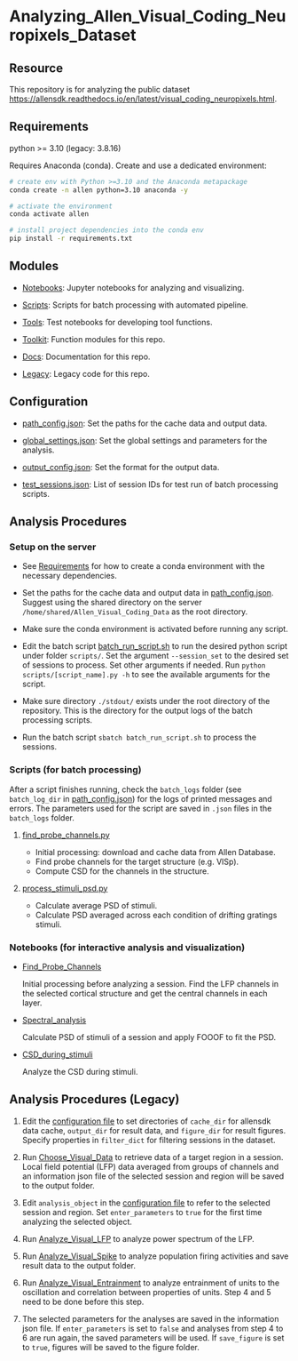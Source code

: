 # Analyzing_Allen_Visual_Coding_Neuropixels_Dataset

## Resource
This repository is for analyzing the public dataset https://allensdk.readthedocs.io/en/latest/visual_coding_neuropixels.html.

## Requirements

python >= 3.10  (legacy: 3.8.16)

Requires Anaconda (conda). Create and use a dedicated environment:

```bash
# create env with Python >=3.10 and the Anaconda metapackage
conda create -n allen python=3.10 anaconda -y

# activate the environment
conda activate allen

# install project dependencies into the conda env
pip install -r requirements.txt
```

## Modules

- [Notebooks](notebooks): Jupyter notebooks for analyzing and visualizing.

- [Scripts](scripts): Scripts for batch processing with automated pipeline.

- [Tools](tools): Test notebooks for developing tool functions.

- [Toolkit](toolkit): Function modules for this repo.

- [Docs](docs): Documentation for this repo.

- [Legacy](legacy): Legacy code for this repo.

## Configuration

- [path_config.json](path_config.json): Set the paths for the cache data and output data.

- [global_settings.json](global_settings.json): Set the global settings and parameters for the analysis.

- [output_config.json](output_config.json): Set the format for the output data.

- [test_sessions.json](test_sessions.json): List of session IDs for test run of batch processing scripts.

## Analysis Procedures

### Setup on the server

- See [Requirements](#requirements) for how to create a conda environment with the necessary dependencies.

- Set the paths for the cache data and output data in [path_config.json](path_config.json). Suggest using the shared directory on the server `/home/shared/Allen_Visual_Coding_Data` as the root directory.

- Make sure the conda environment is activated before running any script.

- Edit the batch script [batch_run_script.sh](batch_run_script.sh) to run the desired python script under folder `scripts/`. Set the argument `--session_set` to the desired set of sessions to process. Set other arguments if needed. Run `python scripts/[script_name].py -h` to see the available arguments for the script.

- Make sure directory `./stdout/` exists under the root directory of the repository. This is the directory for the output logs of the batch processing scripts.

- Run the batch script `sbatch batch_run_script.sh` to process the sessions.

### Scripts (for batch processing)

After a script finishes running, check the `batch_logs` folder (see `batch_log_dir` in [path_config.json](path_config.json)) for the logs of printed messages and errors. The parameters used for the script are saved in `.json` files in the `batch_logs` folder.

1. [find_probe_channels.py](scripts/find_probe_channels.py)

    - Initial processing: download and cache data from Allen Database.
    - Find probe channels for the target structure (e.g. VISp).
    - Compute CSD for the channels in the structure.

2. [process_stimuli_psd.py](scripts/process_stimuli_psd.py)

    - Calculate average PSD of stimuli.
    - Calculate PSD averaged across each condition of drifting gratings stimuli.

### Notebooks (for interactive analysis and visualization)

- [Find_Probe_Channels](notebooks/Find_Probe_Channels.ipynb)

  Initial processing before analyzing a session. Find the LFP channels in the selected cortical structure and get the central channels in each layer.

- [Spectral_analysis](notebooks/Spectral_analysis.ipynb)

  Calculate PSD of stimuli of a session and apply FOOOF to fit the PSD.

- [CSD_during_stimuli](notebooks/CSD_during_stimuli.ipynb)

  Analyze the CSD during stimuli.

## Analysis Procedures (Legacy)

1. Edit the [configuration file](config.json) to set directories of `cache_dir` for allensdk data cache, `output_dir` for result data, and `figure_dir` for result figures. Specify properties in `filter_dict` for filtering sessions in the dataset.

2. Run [Choose_Visual_Data](Choose_Visual_Data.ipynb) to retrieve data of a target region in a session. Local field potential (LFP) data averaged from groups of channels and an information json file of the selected session and region will be saved to the output folder.

3. Edit `analysis_object` in the [configuration file](config.json) to refer to the selected session and region. Set `enter_parameters` to `true` for the first time analyzing the selected object.

4. Run [Analyze_Visual_LFP](Analyze_Visual_LFP.ipynb) to analyze power spectrum of the LFP.

5. Run [Analyze_Visual_Spike](Analyze_Visual_Spike.ipynb) to analyze population firing activities and save result data to the output folder.

6. Run [Analyze_Visual_Entrainment](Analyze_Visual_Entrainment.ipynb) to analyze entrainment of units to the oscillation and correlation between properties of units. Step 4 and 5 need to be done before this step.

7. The selected parameters for the analyses are saved in the information json file. If `enter_parameters` is set to `false` and analyses from step 4 to 6 are run again, the saved parameters will be used. If `save_figure` is set to `true`, figures will be saved to the figure folder.
